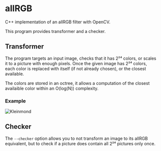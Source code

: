 # allRGB

C++ implementation of an allRGB filter with OpenCV.

This program provides transformer and a checker.

## Transformer

The program targets an input image, checks that it has 2²⁴ colors, or scales it
to a picture with enough pixels. Once the given image has 2²⁴ colors, each color
is replaced with itself (if not already chosen), or the closest available.

The colors are stored in an octree, it allows a computation of the closest
availaible color within an O(log(N)) complexity.

### Example

![Kleinmond](http://i.imgur.com/MUVv3BM.jpg)

## Checker

The `--checker` option allows you to not transform an image to its allRGB
equivalent, but to check if a picture does contain all 2²⁴ pictures only once.
